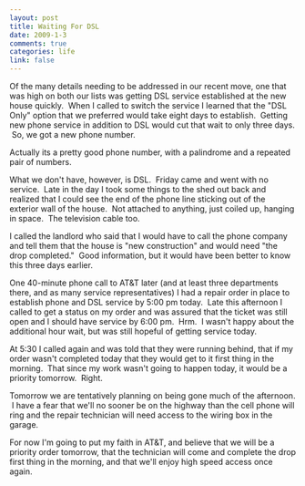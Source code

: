 ```yaml
--- 
layout: post
title: Waiting For DSL
date: 2009-1-3
comments: true
categories: life
link: false
---
```

Of the many details needing to be addressed in our recent move, one that was high on both our lists was getting DSL service established at the new house quickly.  When I called to switch the service I learned that the "DSL Only" option that we preferred would take eight days to establish.  Getting new phone service in addition to DSL would cut that wait to only three days.  So, we got a new phone number.

Actually its a pretty good phone number, with a palindrome and a repeated pair of numbers. 

What we don't have, however, is DSL.  Friday came and went with no service.  Late in the day I took some things to the shed out back and realized that I could see the end of the phone line sticking out of the exterior wall of the house.  Not attached to anything, just coiled up, hanging in space.  The television cable too.

I called the landlord who said that I would have to call the phone company and tell them that the house is "new construction" and would need "the drop completed."  Good information, but it would have been better to know this three days earlier.

One 40-minute phone call to AT&amp;T later (and at least three departments there, and as many service representatives) I had a repair order in place to establish phone and DSL service by 5:00 pm today.  Late this afternoon I called to get a status on my order and was assured that the ticket was still open and I should have service by 6:00 pm.  Hrm.  I wasn't happy about the additional hour wait, but was still hopeful of getting service today.

At 5:30 I called again and was told that they were running behind, that if my order wasn't completed today that they would get to it first thing in the morning.  That since my work wasn't going to happen today, it would be a priority tomorrow.  Right.

Tomorrow we are tentatively planning on being gone much of the afternoon.  I have a fear that we'll no sooner be on the highway than the cell phone will ring and the repair technician will need access to the wiring box in the garage.

For now I'm going to put my faith in AT&amp;T, and believe that we will be a priority order tomorrow, that the technician will come and complete the drop first thing in the morning, and that we'll enjoy high speed access once again.
